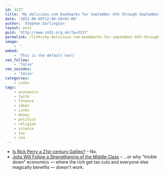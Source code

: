 ```yaml
---
id: 3137
title: 'My delicious.com bookmarks for September 6th through September 9th'
date: '2011-09-09T12:00:10+01:00'
author: 'Stephen Darlington'
layout: post
guid: 'http://www.zx81.org.uk/?p=3137'
permalink: /links/my-delicious-com-bookmarks-for-september-6th-through-september-9th.html
image:
    - ''
embed:
    - 'This is the default text'
seo_follow:
    - 'false'
seo_noindex:
    - 'false'
categories:
    - Links
tags:
    - economics
    - faith
    - finance
    - ideas
    - Links
    - money
    - politics
    - religion
    - science
    - tax
    - usa
---
```


- [Is Rick Perry a 21st-century Galileo?](http://www.guardian.co.uk/world/2011/sep/08/is-rick-perry-21st-century-galileo) – No.
- [Jobs Will Follow a Strengthening of the Middle Class](http://www.nytimes.com/2011/09/04/opinion/sunday/jobs-will-follow-a-strengthening-of-the-middle-class.html?pagewanted=all) – …or why "trickle down" economics — where the rich get tax cuts and everyone else magically benefits — doesn't work.